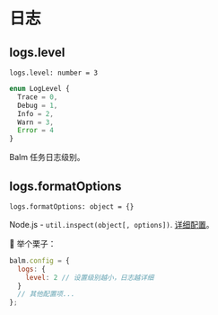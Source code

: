 # 日志

## logs.level

`logs.level: number = 3`

```ts
enum LogLevel {
  Trace = 0,
  Debug = 1,
  Info = 2,
  Warn = 3,
  Error = 4
}
```

Balm 任务日志级别。

## logs.formatOptions

`logs.formatOptions: object = {}`

Node.js - `util.inspect(object[, options])`. [详细配置](https://github.com/nodejs/node/blob/master/doc/api/util.md#utilinspectobject-options)。

:chestnut: 举个栗子：

```js
balm.config = {
  logs: {
    level: 2 // 设置级别越小，日志越详细
  }
  // 其他配置项...
};
```
